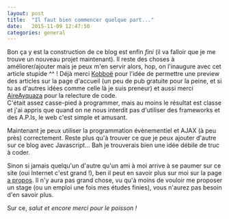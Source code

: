 ```yaml
---
layout: post
title:	"Il faut bien commencer quelque part..."
date:	2015-11-09 12:47:50
categories: general
---
```

Bon ça y est la construction de ce  blog est enfin _fini_ (il va falloir que je me trouve un nouveau projet maintenant). Il reste des choses à améliorer/ajouter mais je peux m'en servir alors, hop, on l'inaugure avec cet article stupide ^^ ! Déjà merci [Kobboë][kobboe-blog] pour l'idée de permettre une preview des articles sur la page d'accueil (un peu de pub gratuite pour la peine, et si tu as d'autres idées comme celle là je suis preneur) et aussi merci [AireAyquaza][AireAyquaza-github] pour la relecture de code.  
C'était assez casse-pied à programmer, mais au moins le résultat est classe et j'ai appris que quand on ne nous interdit pas d'utiliser des frameworks et des A.P.Is, le web c'est simple et amusant.

Maintenant je peux utiliser la programmation évènementiel et AJAX (à peu près) correctement. Reste plus qu'à trouver ce que je peux ajouter d'autre sur ce blog avec Javascript... Bah je trouverais bien une idée débile de truc à coder.

Sinon si jamais quelqu'un d'autre qu'un ami à moi arrive à se paumer sur ce site (oui Internet c'est grand !), ben il peut en savoir plus sur moi sur la page [a propos][about-url]. Il n'y aura pas grand chose, vu qu'à moins de vouloir me proposer un stage (ou un emploi une fois mes études finies), vous n'aurez pas besoin d'en savoir plus.

Sur ce, _salut et encore merci pour le poisson !_

[kobboe-blog]: http://kobboee.blogspot.fr/
[AireAyquaza-github]: https://github.com/AireAyquaza
[about-url]: http://halex02.github.io/about/
